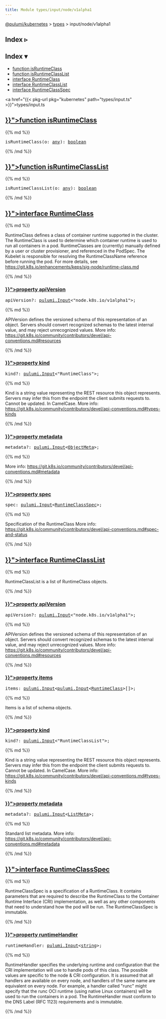 ```yaml
---
title: Module types/input/node/v1alpha1
---
```


<!-- WARNING: this page was generated by a tool. Do not edit it by hand. -->
<!-- To change it, please see https://github.com/pulumi/docs/tree/master/tools/tscdocgen. -->

<a href="../../">@pulumi/kubernetes</a> &gt; <a href="../">types</a> &gt; input/node/v1alpha1

<div class="toggleVisible">
<div class="collapsed">
<h2 class="pdoc-module-header toggleButton" title="Click to show Index">Index ▹</h2>
</div>
<div class="expanded">
<h2 class="pdoc-module-header toggleButton" title="Click to hide Index">Index ▾</h2>
<div class="pdoc-module-contents">
<ul>
<li><a href="#isRuntimeClass">function isRuntimeClass</a></li>
<li><a href="#isRuntimeClassList">function isRuntimeClassList</a></li>
<li><a href="#RuntimeClass">interface RuntimeClass</a></li>
<li><a href="#RuntimeClassList">interface RuntimeClassList</a></li>
<li><a href="#RuntimeClassSpec">interface RuntimeClassSpec</a></li>
</ul>

<a href="{{< pkg-url pkg="kubernetes" path="types/input.ts" >}}">types/input.ts</a> 
</div>
</div>
</div>


<h2 class="pdoc-module-header" id="isRuntimeClass">
<a class="pdoc-member-name" href="{{< pkg-url pkg="kubernetes" path="types/input.ts#L18373" >}}">function <b>isRuntimeClass</b></a>
</h2>
<div class="pdoc-module-contents">
{{% md %}}

<pre class="highlight"><span class='kd'></span>isRuntimeClass(o: <span class='kd'><a href='https://www.typescriptlang.org/docs/handbook/basic-types.html#any'>any</a></span>): <span class='kd'><a href='https://developer.mozilla.org/en-US/docs/Web/JavaScript/Reference/Global_Objects/Boolean'>boolean</a></span></pre>

{{% /md %}}
</div>
<h2 class="pdoc-module-header" id="isRuntimeClassList">
<a class="pdoc-member-name" href="{{< pkg-url pkg="kubernetes" path="types/input.ts#L18410" >}}">function <b>isRuntimeClassList</b></a>
</h2>
<div class="pdoc-module-contents">
{{% md %}}

<pre class="highlight"><span class='kd'></span>isRuntimeClassList(o: <span class='kd'><a href='https://www.typescriptlang.org/docs/handbook/basic-types.html#any'>any</a></span>): <span class='kd'><a href='https://developer.mozilla.org/en-US/docs/Web/JavaScript/Reference/Global_Objects/Boolean'>boolean</a></span></pre>

{{% /md %}}
</div>
<h2 class="pdoc-module-header" id="RuntimeClass">
<a class="pdoc-member-name" href="{{< pkg-url pkg="kubernetes" path="types/input.ts#L18343" >}}">interface <b>RuntimeClass</b></a>
</h2>
<div class="pdoc-module-contents">
{{% md %}}

RuntimeClass defines a class of container runtime supported in the cluster. The RuntimeClass
is used to determine which container runtime is used to run all containers in a pod.
RuntimeClasses are (currently) manually defined by a user or cluster provisioner, and
referenced in the PodSpec. The Kubelet is responsible for resolving the RuntimeClassName
reference before running the pod.  For more details, see
https://git.k8s.io/enhancements/keps/sig-node/runtime-class.md

{{% /md %}}
<h3 class="pdoc-member-header" id="RuntimeClass-apiVersion">
<a class="pdoc-child-name" href="{{< pkg-url pkg="kubernetes" path="types/input.ts#L18356" >}}">property <b>apiVersion</b></a>
</h3>
<div class="pdoc-member-contents">
<pre class="highlight"><span class='kd'></span>apiVersion?: <a href='/docs/reference/pkg/nodejs/pulumi/pulumi/#Input'>pulumi.Input</a>&lt;<span class='s2'>"node.k8s.io/v1alpha1"</span>&gt;;</pre>
{{% md %}}

APIVersion defines the versioned schema of this representation of an object. Servers should
convert recognized schemas to the latest internal value, and may reject unrecognized
values. More info:
https://git.k8s.io/community/contributors/devel/api-conventions.md#resources

{{% /md %}}
</div>
<h3 class="pdoc-member-header" id="RuntimeClass-kind">
<a class="pdoc-child-name" href="{{< pkg-url pkg="kubernetes" path="types/input.ts#L18364" >}}">property <b>kind</b></a>
</h3>
<div class="pdoc-member-contents">
<pre class="highlight"><span class='kd'></span>kind?: <a href='/docs/reference/pkg/nodejs/pulumi/pulumi/#Input'>pulumi.Input</a>&lt;<span class='s2'>"RuntimeClass"</span>&gt;;</pre>
{{% md %}}

Kind is a string value representing the REST resource this object represents. Servers may
infer this from the endpoint the client submits requests to. Cannot be updated. In
CamelCase. More info:
https://git.k8s.io/community/contributors/devel/api-conventions.md#types-kinds

{{% /md %}}
</div>
<h3 class="pdoc-member-header" id="RuntimeClass-metadata">
<a class="pdoc-child-name" href="{{< pkg-url pkg="kubernetes" path="types/input.ts#L18369" >}}">property <b>metadata</b></a>
</h3>
<div class="pdoc-member-contents">
<pre class="highlight"><span class='kd'></span>metadata?: <a href='/docs/reference/pkg/nodejs/pulumi/pulumi/#Input'>pulumi.Input</a>&lt;<a href='#ObjectMeta'>ObjectMeta</a>&gt;;</pre>
{{% md %}}

More info: https://git.k8s.io/community/contributors/devel/api-conventions.md#metadata

{{% /md %}}
</div>
<h3 class="pdoc-member-header" id="RuntimeClass-spec">
<a class="pdoc-child-name" href="{{< pkg-url pkg="kubernetes" path="types/input.ts#L18348" >}}">property <b>spec</b></a>
</h3>
<div class="pdoc-member-contents">
<pre class="highlight"><span class='kd'></span>spec: <a href='/docs/reference/pkg/nodejs/pulumi/pulumi/#Input'>pulumi.Input</a>&lt;<a href='#RuntimeClassSpec'>RuntimeClassSpec</a>&gt;;</pre>
{{% md %}}

Specification of the RuntimeClass More info:
https://git.k8s.io/community/contributors/devel/api-conventions.md#spec-and-status

{{% /md %}}
</div>
</div>
<h2 class="pdoc-module-header" id="RuntimeClassList">
<a class="pdoc-member-name" href="{{< pkg-url pkg="kubernetes" path="types/input.ts#L18380" >}}">interface <b>RuntimeClassList</b></a>
</h2>
<div class="pdoc-module-contents">
{{% md %}}

RuntimeClassList is a list of RuntimeClass objects.

{{% /md %}}
<h3 class="pdoc-member-header" id="RuntimeClassList-apiVersion">
<a class="pdoc-child-name" href="{{< pkg-url pkg="kubernetes" path="types/input.ts#L18392" >}}">property <b>apiVersion</b></a>
</h3>
<div class="pdoc-member-contents">
<pre class="highlight"><span class='kd'></span>apiVersion?: <a href='/docs/reference/pkg/nodejs/pulumi/pulumi/#Input'>pulumi.Input</a>&lt;<span class='s2'>"node.k8s.io/v1alpha1"</span>&gt;;</pre>
{{% md %}}

APIVersion defines the versioned schema of this representation of an object. Servers should
convert recognized schemas to the latest internal value, and may reject unrecognized
values. More info:
https://git.k8s.io/community/contributors/devel/api-conventions.md#resources

{{% /md %}}
</div>
<h3 class="pdoc-member-header" id="RuntimeClassList-items">
<a class="pdoc-child-name" href="{{< pkg-url pkg="kubernetes" path="types/input.ts#L18384" >}}">property <b>items</b></a>
</h3>
<div class="pdoc-member-contents">
<pre class="highlight"><span class='kd'></span>items: <a href='/docs/reference/pkg/nodejs/pulumi/pulumi/#Input'>pulumi.Input</a>&lt;<a href='/docs/reference/pkg/nodejs/pulumi/pulumi/#Input'>pulumi.Input</a>&lt;<a href='#RuntimeClass'>RuntimeClass</a>&gt;[]&gt;;</pre>
{{% md %}}

Items is a list of schema objects.

{{% /md %}}
</div>
<h3 class="pdoc-member-header" id="RuntimeClassList-kind">
<a class="pdoc-child-name" href="{{< pkg-url pkg="kubernetes" path="types/input.ts#L18400" >}}">property <b>kind</b></a>
</h3>
<div class="pdoc-member-contents">
<pre class="highlight"><span class='kd'></span>kind?: <a href='/docs/reference/pkg/nodejs/pulumi/pulumi/#Input'>pulumi.Input</a>&lt;<span class='s2'>"RuntimeClassList"</span>&gt;;</pre>
{{% md %}}

Kind is a string value representing the REST resource this object represents. Servers may
infer this from the endpoint the client submits requests to. Cannot be updated. In
CamelCase. More info:
https://git.k8s.io/community/contributors/devel/api-conventions.md#types-kinds

{{% /md %}}
</div>
<h3 class="pdoc-member-header" id="RuntimeClassList-metadata">
<a class="pdoc-child-name" href="{{< pkg-url pkg="kubernetes" path="types/input.ts#L18406" >}}">property <b>metadata</b></a>
</h3>
<div class="pdoc-member-contents">
<pre class="highlight"><span class='kd'></span>metadata?: <a href='/docs/reference/pkg/nodejs/pulumi/pulumi/#Input'>pulumi.Input</a>&lt;<a href='#ListMeta'>ListMeta</a>&gt;;</pre>
{{% md %}}

Standard list metadata. More info:
https://git.k8s.io/community/contributors/devel/api-conventions.md#metadata

{{% /md %}}
</div>
</div>
<h2 class="pdoc-module-header" id="RuntimeClassSpec">
<a class="pdoc-member-name" href="{{< pkg-url pkg="kubernetes" path="types/input.ts#L18420" >}}">interface <b>RuntimeClassSpec</b></a>
</h2>
<div class="pdoc-module-contents">
{{% md %}}

RuntimeClassSpec is a specification of a RuntimeClass. It contains parameters that are
required to describe the RuntimeClass to the Container Runtime Interface (CRI)
implementation, as well as any other components that need to understand how the pod will be
run. The RuntimeClassSpec is immutable.

{{% /md %}}
<h3 class="pdoc-member-header" id="RuntimeClassSpec-runtimeHandler">
<a class="pdoc-child-name" href="{{< pkg-url pkg="kubernetes" path="types/input.ts#L18430" >}}">property <b>runtimeHandler</b></a>
</h3>
<div class="pdoc-member-contents">
<pre class="highlight"><span class='kd'></span>runtimeHandler: <a href='/docs/reference/pkg/nodejs/pulumi/pulumi/#Input'>pulumi.Input</a>&lt;<span class='kd'><a href='https://developer.mozilla.org/en-US/docs/Web/JavaScript/Reference/Global_Objects/String'>string</a></span>&gt;;</pre>
{{% md %}}

RuntimeHandler specifies the underlying runtime and configuration that the CRI
implementation will use to handle pods of this class. The possible values are specific to
the node & CRI configuration.  It is assumed that all handlers are available on every node,
and handlers of the same name are equivalent on every node. For example, a handler called
"runc" might specify that the runc OCI runtime (using native Linux containers) will be used
to run the containers in a pod. The RuntimeHandler must conform to the DNS Label (RFC 1123)
requirements and is immutable.

{{% /md %}}
</div>
</div>
